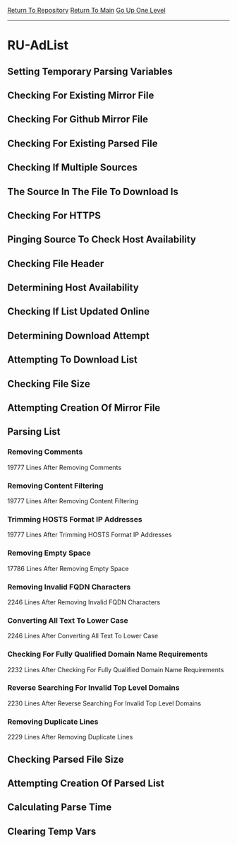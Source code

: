 [Return To Repository](https://github.com/deathbybandaid/piholeparser/)
[Return To Main](https://github.com/deathbybandaid/piholeparser/blob/master/RecentRunLogs/Mainlog.md)
[Go Up One Level](https://github.com/deathbybandaid/piholeparser/blob/master/RecentRunLogs/TopLevelScripts/30-Processing-External-Blacklists.md)
____________________________________
# RU-AdList
## Setting Temporary Parsing Variables
## Checking For Existing Mirror File
## Checking For Github Mirror File
## Checking For Existing Parsed File
## Checking If Multiple Sources
## The Source In The File To Download Is
## Checking For HTTPS
## Pinging Source To Check Host Availability
## Checking File Header
## Determining Host Availability
## Checking If List Updated Online
## Determining Download Attempt
## Attempting To Download List
## Checking File Size
## Attempting Creation Of Mirror File
## Parsing List
### Removing Comments
19777 Lines After Removing Comments
### Removing Content Filtering
19777 Lines After Removing Content Filtering
### Trimming HOSTS Format IP Addresses
19777 Lines After Trimming HOSTS Format IP Addresses
### Removing Empty Space
17786 Lines After Removing Empty Space
### Removing Invalid FQDN Characters
2246 Lines After Removing Invalid FQDN Characters
### Converting All Text To Lower Case
2246 Lines After Converting All Text To Lower Case
### Checking For Fully Qualified Domain Name Requirements
2232 Lines After Checking For Fully Qualified Domain Name Requirements
### Reverse Searching For Invalid Top Level Domains
2230 Lines After Reverse Searching For Invalid Top Level Domains
### Removing Duplicate Lines
2229 Lines After Removing Duplicate Lines
## Checking Parsed File Size
## Attempting Creation Of Parsed List
## Calculating Parse Time
## Clearing Temp Vars
